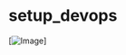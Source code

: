 # setup_devops

[![Image](https://github.com/yankils/setup_devops/blob/main/devops.PNG "DevOps Project - CI/CD with Jenkins Ansible Docker Kubernetes ")]
